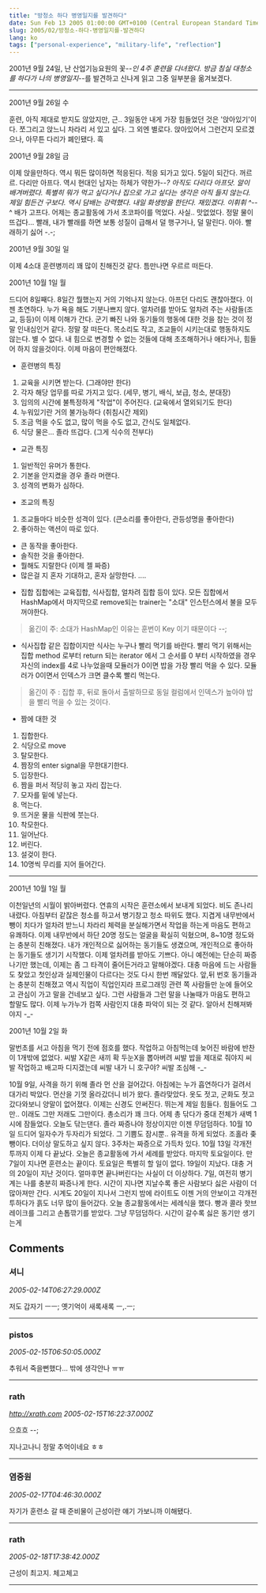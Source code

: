 ```yaml
---
title: "방청소 하다 병영일지를 발견하다"
date: Sun Feb 13 2005 01:00:00 GMT+0100 (Central European Standard Time)
slug: 2005/02/방청소-하다-병영일지를-발견하다
lang: ko
tags: ["personal-experience", "military-life", "reflection"]
---
```


2001년 9월 24일, 난 산업기능요원의 꽃-_-인 4주 훈련을 다녀왔다.
방금 침실 대청소를 하다가 나의 병영일지-_-를 발견하고 신나게 읽고
그중 일부분을 옮겨보겠다.

-------------------------------------------------------------
2001년 9월 26일 수

훈련, 아직 제대로 받지도 않았지만, 근.. 3일동안 내게 가장 힘들었던 것은
'앉아있기'이다. 쪼그리고 앉느니 차라리 서 있고 싶다. 그 외엔 별로다.
앉아있어서 그런건지 모르겠으나, 아무튼 다리가 폐인됐다. 흑

2001년 9월 28일 금

이제 앉을만하다. 역시 뭐든 많이하면 적응된다. 적응 되가고 있다.
5일이 되간다. 꺼르르. 다리만 아프다. 역시 현대인 남자는 하체가 약한가-_-?
아직도 다리다 아프닷. 알이 배겨버렸다. 특별히 뭐가 먹고 싶다거나 
집으로 가고 싶다는 생각은 아직 들지 않는다.
제일 힘든건 구보다. 역시 담배는 강력했다.
내일 화생방을 한단다. 재밌겠다. 이휘휘 ^-_-^
배가 고프다. 어제는 종교활동에 가서 초코파이를 먹었다. 사실.. 맛없었다.
정말 물이 뜨겁다... 빨래, 내가 빨래를 하면
보통 성질이 급해서 덜 행구거나, 덜 말린다. 아아. 빨래하기 싫어 -.-;

2001년 9월 30일 일

이제 4소대 훈련병끼리 꽤 많이 친해진것 같다. 틈만나면 우르르 떠든다.

2001년 10월 1일 월

드디어 8일째다. 8일간 뭘했는지 거의 기억나지 않는다.
아프던 다리도 괜찮아졌다. 이젠 초연하다. 누가 욕을 해도 기분나쁘지 않다.
얼차려를 받아도 얼차려 주는 사람들(조교, 등등)이 이제 이해가 간다.
군기 빠진 나와 동기들의 행동에 대한 것을 참는 것이 정말 인내심인거 같다.
정말 잘 떠든다. 목소리도 작고, 조교들이 시키는대로 행동하지도 않는다.
별 수 없다. 내 힘으로 변경할 수 없는 것들에 대해 초조해하거나 애타거나,
힘들어 하지 않을것이다. 이제 마음이 편안해졌다.

* 훈련병의 특징
1. 교육을 시키면 받는다. (그래야만 한다)
2. 각자 해당 업무를 따로 가지고 있다. (세무, 병기, 배식, 보급, 청소, 분대장)
3. 임의의 시간에 불특정하게 "작업"이 주어진다. (교육에서 열외되기도 한다)
4. 누워있기란 거의 불가능하다 (취침시간 제외)
5. 조금 먹을 수도 없고, 많이 먹을 수도 없고, 간식도 일체없다.
6. 식당 물은... 졸라 뜨겁다. (그게 식수의 전부다)

* 교관 특징
1. 일반적인 유머가 통한다.
2. 기본을 안지켰을 경우 졸라 머랜다.
3. 성격의 변화가 심하다.

* 조교의 특징
1. 조교들마다 비슷한 성격이 있다. (큰소리를 좋아한다, 관등성명을 좋아한다)
2. 좋아하는 액션이 따로 있다.
  - 큰 동작을 좋아한다.
  - 솔직한 것을 좋아한다.
  - 뭘해도 지랄한다 (이제 젤 짜증)
  - 많은걸 지 혼자 기대하고, 혼자 실망한다.
....

* 집합
집합에는 교육집합, 식사집합, 얼차려 집합 등이 있다.
모든 집합에서 HashMap에서 마지막으로 remove되는 trainer는 "소대" 인스턴스에서
불을 모두 꺼야한다. 
> 옮긴이 주: 소대가 HashMap인 이유는 훈번이 Key 이기 때문이다 --;

- 식사집합
 같은 집합이지만 식사는 누구나 빨리 먹기를 바란다. 
 빨리 먹기 위해서는 집합 method 로부터 return 되는 iterator 에서 
 그 순서를 0 부터 시작하였을 경우 자신의 index를 4로 나누었을때
 모듈러가 0이면 밥을 가장 빨리 먹을 수 있다. 모듈러가 0이면서 
 인덱스가 크면 클수록 빨리 먹는다. 
> 옮긴이 주 : 집합 후, 뒤로 돌아서 출발하므로 동일 컬럼에서 인덱스가 높아야
  밥을 빨리 먹을 수 있는 것이다.

* 짬에 대한 것
1. 집합한다.
2. 식당으로 move
3. 탈모한다.
4. 짬장의 enter signal을 무한대기한다.
5. 입장한다.
6. 짬을 퍼서 적당히 놓고 자리 잡는다.
7. 모자를 밑에 넣는다.
8. 먹는다.
9. 뜨거운 물을 식판에 붓는다.
10. 착모한다.
11. 일어난다.
12. 버린다.
13. 설겆이 한다.
14. 10명씩 무리를 지어 들어간다.
----

2001년 10월 1일 월

이천일년의 시월이 밝아버렸다. 연휴의 시작은 훈련소에서 보내게 되었다. 비도 존나리 내렸다. 아침부터 같잖은 청소를 하고서 병기창고 청소 따위도 했다. 지겹게 내무반에서 뺑이 치다가 얼차려 받느니 차라리 체력을 분실해가면서 작업을 하는게 마음도 편하고 유쾌하다. 
이제 내무반에서 하단 20명 정도는 얼굴을 확실히 익혔으며, 8~10명 정도와는 충분히 친해졌다. 내가 개인적으로 싫어하는 동기들도 생겼으며, 개인적으로 좋아하는 동기들도 생기기 시작했다. 이제 얼차려를 받아도 기쁘다. 아니 예전에는 단순히 짜증나기만 했는데, 이제는 좀 그 타격이 줄어든거라고 말해야겠다. 대충 마음에 드는 사람들도 찾았고 첫인상과 실제인물이 다르다는 것도 다시 한번 깨달았다. 앞,뒤 번호 동기들과는 충분히 친해졌고 역시 직업이 직업인지라 프로그래밍 관련 쪽 사람들만 눈에 들어오고 관심이 가고 말을 건네보고 싶다.
그런 사람들과 그런 말을 나눌때가 마음도 편하고 할말도 많다. 이제 누가누가 컴쪽 사람인지 대충 파악이 되는 것 같다. 알아서 친해져봐야지 -_-

2001년 10월 2일 화

말번초를 서고 아침을 먹기 전에 점호를 했다. 작업하고 아침먹는데
늦어진 바람에 반찬이 1개밖에 없었다. 씨발 X같은 새끼 확 두눈X을 뽑아버려 씨발
밥을 제대로 줘야지 씨발 작업하고 배고파 디지겠는데 씨발 내가 니 호구야? 씨발 조심해 -_-

10월 9일, 사격을 하기 위해 졸라 먼 산을 걸어갔다. 아침에는 누가 흡연하다가 걸려서 대가리 박았다. 먼산을 기껏 올라갔더니 비가 왔다. 졸라맞았다. 옷도 젓고, 군화도 젓고 갔다와보니 양말이 없어졌다. 이제는 신경도 안써진다. 뛰는게 제일 힘들다. 힘들어도 그만.. 이래도 그만 저래도 그만이다. 총소리가 꽤 크다. 어제 총 닦다가 중대 전체가 새벽 1시에 잠들었다. 오늘도 닦는댄다. 졸라 짜증나야 정상이지만 이젠 무덤덤하다. 10월 10일 드디어 일자수가 두자리가 되었다. 그 기쁨도 잠시뿐.. 유격을 하게 되었다. 조홀라 좆뺑이다. 더이상 말도하고 싶지 않다. 3주차는 짜증으로 가득차 있다. 10월 13일 각개전투까지 이제 다 끝났다. 오늘은 종교활동에 가서 세례를 받았다. 마지막 토요일이다. 만 7일이 지나면 훈련소는 끝이다. 토요일은 특별히 할 일이 없다. 19일이 지났다. 대충 거의 20일이 지난 것이다. 얼마후면 끝나버린다는 사실이 더 이상하다. 7일, 여전히 병기계는 나를 충분히 짜증나게 한다. 시간이 지나면 지날수록 좋은 사람보다 싫은 사람이 더 많아져만 간다. 시계도 20일이 지나서 그런지 밤에 라이트도 이젠 거의 안보이고 각개전투하다가 흙도 너무 많이 들어갔다. 오늘 종교활동에서는 세례식을 했다. 빵과 콜라 핫브레이크를 그리고 손톱깎기를 받았다. 그냥 무덤덤하다. 시간이 갈수록 싫은 동기만 생기는게

## Comments

### 셔니
*2005-02-14T06:27:29.000Z*

저도 갑자기 ㅡㅡ; 옛기억이 새록새록 ㅡ,.ㅡ;

---

### pistos
*2005-02-15T06:50:05.000Z*

추워서 죽을뻔했다... 밖에 생각안나 ㅠㅠ

---

### rath
*http://xrath.com*
*2005-02-15T16:22:37.000Z*

으흐흐 --;

지나고나니 정말 추억이네요 ㅎㅎ

---

### 염중원
*2005-02-17T04:46:30.000Z*

자기가 훈련소 갈 때 준비물이 근성이란 얘기 가보니까 이해됐다.

---

### rath
*2005-02-18T17:38:42.000Z*

근성이 최고지. 체고체고

---
